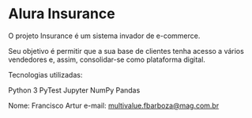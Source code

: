 # Alura Insurance

O projeto Insurance é um sistema invador de e-commerce. 

Seu objetivo é permitir que a sua base de clientes tenha acesso a vários vendedores e, assim, consolidar-se como plataforma digital.

Tecnologias utilizadas:

Python 3
PyTest
Jupyter
NumPy
Pandas


Nome: Francisco Artur e-mail: multivalue.fbarboza@mag.com.br